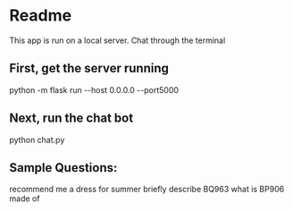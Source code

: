 # Readme
This app is run on a local server. Chat through the terminal

## First, get the server running
python -m flask run --host 0.0.0.0 --port5000

## Next, run the chat bot
python chat.py

## Sample Questions:
recommend me a dress for summer
briefly describe BQ963
what is BP906 made of